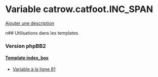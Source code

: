 # Variable catrow.catfoot.INC_SPAN
[Ajouter une description](https://fa-tvars.appspot.com/catrow.catfoot.INC_SPAN)

n## Utilisations dans les templates

### Version phpBB2

#### [Template index_box](subsilver/index_box.md)
* [Variable à la ligne 81](../subsilver/index_box.tpl#L81)